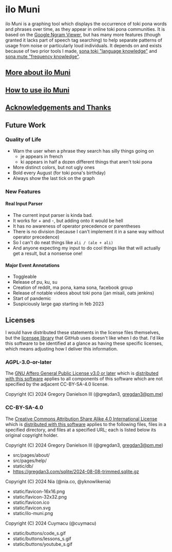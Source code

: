 # ilo Muni

ilo Muni is a graphing tool which displays the occurrence of toki pona words and
phrases over time, as they appear in online toki pona communities. It is based
on the [Google Ngram Viewer](https://books.google.com/ngrams/), but has many
more features (though granted it lacks part of speech tag searching) to help
separate patterns of usage from noise or particularly loud individuals. It
depends on and exists because of two prior tools I made,
[sona toki "language knowledge"](https://github.com/gregdan3/sona-toki) and
[sona mute "frequency knowledge"](https://github.com/gregdan3/sona-mute).

## [More about ilo Muni](https://gregdan3.github.io/ilo-muni/about/)

## [How to use ilo Muni](https://gregdan3.github.io/ilo-muni/help/)

## [Acknowledgements and Thanks](https://gregdan3.github.io/ilo-muni/about/#thank-you-to)

## Future Work

### Quality of Life

- Warn the user when a phrase they search has silly things going on
  - je appears in french
  - ki appears in half a dozen different things that aren't toki pona
- More distinct colors, but not ugly ones
- Bold every August (for toki pona's birthday)
- Always show the last tick on the graph

### New Features

#### Real Input Parser

- The current input parser is kinda bad.
- It works for + and -, but adding onto it would be hell
- It has no awareness of operator precedence or parentheses
- There is no division (because I can't implement it in a sane way without
  operator precedence)
- So I can't do neat things like `ali / (ale + ali)`
- And anyone expecting my input to do cool things like that will actually get a
  result, but a nonsense one!

#### Major Event Annotations

- Toggleable
- Release of pu, ku, su
- Creation of reddit, ma pona, kama sona, facebook group
- Release of notable videos about toki pona (jan misali, oats jenkins)
- Start of pandemic
- Suspiciously large gap starting in feb 2023

## Licenses

I would have distributed these statements in the license files themselves, but
the [licensee library](https://github.com/licensee/licensee) that GitHub uses
doesn't like when I do that. I'd like this software to be identified at a glance
as having these specific licenses, which means adjusting how I deliver this
information.

### AGPL-3.0-or-later

The
[GNU Affero General Public License v3.0 or later](https://www.gnu.org/licenses/agpl-3.0.en.html)
which is [distributed with this software](./LICENSE-AGPL) applies to all
components of this software which are not specified by the adjacent CC-BY-SA-4.0
license.

Copyright (C) 2024 Gregory Danielson III (@gregdan3, gregdan3@pm.me)

### CC-BY-SA-4.0

The
[Creative Commons Attribution Share Alike 4.0 International License](https://creativecommons.org/licenses/by-sa/4.0/)
which is [distributed with this software](./LICENSE-CC-BY-SA) applies to the
following files, files in a specified directory, and files at a specified URL;
each is listed below its original copyright holder.

Copyright (C) 2024 Gregory Danielson III (@gregdan3, gregdan3@pm.me)

- src/pages/about/
- src/pages/help/
- static/db/
- https://gregdan3.com/sqlite/2024-08-08-trimmed.sqlite.gz

Copyright (C) 2024 Nia (@nia.co, @yknowlikenia)

- static/favicon-16x16.png
- static/favicon-32x32.png
- static/favicon.ico
- static/favicon.svg
- static/ilo-muni.png

Copyright (C) 2024 Cuymacu (@cuymacu)

- static/buttons/code_s.gif
- static/buttons/lessons_s.gif
- static/buttons/youtube_s.gif
